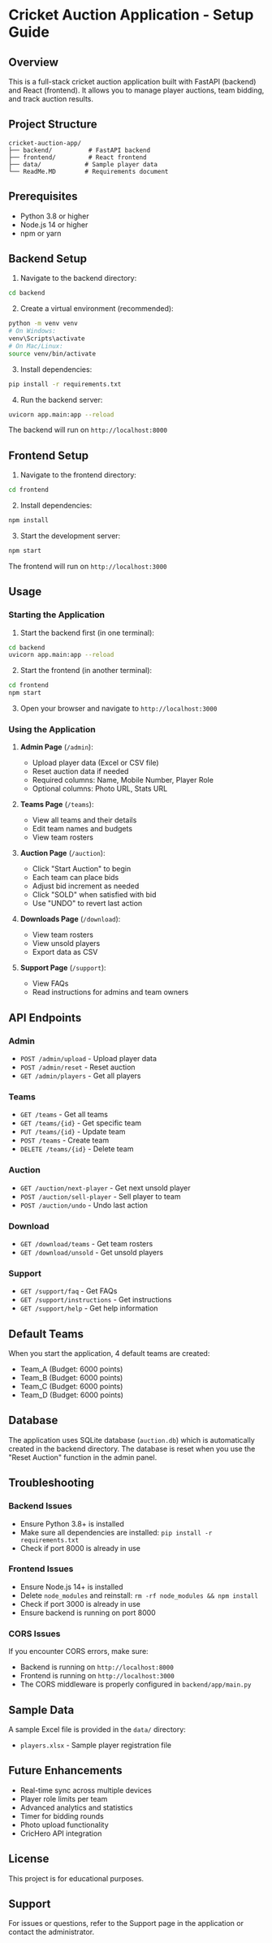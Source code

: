 # Cricket Auction Application - Setup Guide

## Overview
This is a full-stack cricket auction application built with FastAPI (backend) and React (frontend). It allows you to manage player auctions, team bidding, and track auction results.

## Project Structure
```
cricket-auction-app/
├── backend/          # FastAPI backend
├── frontend/         # React frontend
├── data/            # Sample player data
└── ReadMe.MD        # Requirements document
```

## Prerequisites
- Python 3.8 or higher
- Node.js 14 or higher
- npm or yarn

## Backend Setup

1. Navigate to the backend directory:
```bash
cd backend
```

2. Create a virtual environment (recommended):
```bash
python -m venv venv
# On Windows:
venv\Scripts\activate
# On Mac/Linux:
source venv/bin/activate
```

3. Install dependencies:
```bash
pip install -r requirements.txt
```

4. Run the backend server:
```bash
uvicorn app.main:app --reload
```

The backend will run on `http://localhost:8000`

## Frontend Setup

1. Navigate to the frontend directory:
```bash
cd frontend
```

2. Install dependencies:
```bash
npm install
```

3. Start the development server:
```bash
npm start
```

The frontend will run on `http://localhost:3000`

## Usage

### Starting the Application

1. Start the backend first (in one terminal):
```bash
cd backend
uvicorn app.main:app --reload
```

2. Start the frontend (in another terminal):
```bash
cd frontend
npm start
```

3. Open your browser and navigate to `http://localhost:3000`

### Using the Application

1. **Admin Page** (`/admin`):
   - Upload player data (Excel or CSV file)
   - Reset auction data if needed
   - Required columns: Name, Mobile Number, Player Role
   - Optional columns: Photo URL, Stats URL

2. **Teams Page** (`/teams`):
   - View all teams and their details
   - Edit team names and budgets
   - View team rosters

3. **Auction Page** (`/auction`):
   - Click "Start Auction" to begin
   - Each team can place bids
   - Adjust bid increment as needed
   - Click "SOLD" when satisfied with bid
   - Use "UNDO" to revert last action

4. **Downloads Page** (`/download`):
   - View team rosters
   - View unsold players
   - Export data as CSV

5. **Support Page** (`/support`):
   - View FAQs
   - Read instructions for admins and team owners

## API Endpoints

### Admin
- `POST /admin/upload` - Upload player data
- `POST /admin/reset` - Reset auction
- `GET /admin/players` - Get all players

### Teams
- `GET /teams` - Get all teams
- `GET /teams/{id}` - Get specific team
- `PUT /teams/{id}` - Update team
- `POST /teams` - Create team
- `DELETE /teams/{id}` - Delete team

### Auction
- `GET /auction/next-player` - Get next unsold player
- `POST /auction/sell-player` - Sell player to team
- `POST /auction/undo` - Undo last action

### Download
- `GET /download/teams` - Get team rosters
- `GET /download/unsold` - Get unsold players

### Support
- `GET /support/faq` - Get FAQs
- `GET /support/instructions` - Get instructions
- `GET /support/help` - Get help information

## Default Teams

When you start the application, 4 default teams are created:
- Team_A (Budget: 6000 points)
- Team_B (Budget: 6000 points)
- Team_C (Budget: 6000 points)
- Team_D (Budget: 6000 points)

## Database

The application uses SQLite database (`auction.db`) which is automatically created in the backend directory. The database is reset when you use the "Reset Auction" function in the admin panel.

## Troubleshooting

### Backend Issues
- Ensure Python 3.8+ is installed
- Make sure all dependencies are installed: `pip install -r requirements.txt`
- Check if port 8000 is already in use

### Frontend Issues
- Ensure Node.js 14+ is installed
- Delete `node_modules` and reinstall: `rm -rf node_modules && npm install`
- Check if port 3000 is already in use
- Ensure backend is running on port 8000

### CORS Issues
If you encounter CORS errors, make sure:
- Backend is running on `http://localhost:8000`
- Frontend is running on `http://localhost:3000`
- The CORS middleware is properly configured in `backend/app/main.py`

## Sample Data

A sample Excel file is provided in the `data/` directory:
- `players.xlsx` - Sample player registration file

## Future Enhancements

- Real-time sync across multiple devices
- Player role limits per team
- Advanced analytics and statistics
- Timer for bidding rounds
- Photo upload functionality
- CricHero API integration

## License

This project is for educational purposes.

## Support

For issues or questions, refer to the Support page in the application or contact the administrator.

